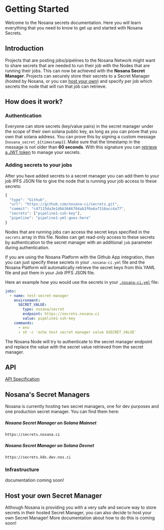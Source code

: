 # Getting Started

Welcome to the Nosana secrets documentation.
Here you will learn everything that you need to know to get up and started with Nosana Secrets.

## Introduction

Projects that are posting jobs/pipelines to the Nosana Network might want to share secrets that are needed
to run their job with the Nodes that are running their jobs.
This can now be achieved with the **Nosana Secret Manager**.
Projects can securely store their secrets to a Secret Manager
(hosted by Nosana, or you can [host your own](#host-your-own-secrets-manager))
and specify per job which secrets the node that will run that job can retrieve.

## How does it work?

### Authentication
Everyone can store secrets (key/value pairs) in the secret manager under the scope of their own solana public key,
as long as you can prove that you own that solana address.
You can prove this by signing a custom message (`nosana_secret_${timestamp}`).
Make sure that the timestamp in the message is not older than **60 seconds**.
With this signature you can [retrieve a JWT token](api#authentication) to manage your secrets.

### Adding secrets to your jobs

After you have added secrets to a secret manager you can add them to your job IPFS JSON file to give the node
that is running your job access to these secrets:

``` javascript
{
  "type": "Github",
  "url": "https://github.com/nosana-ci/secrets.git",
  "commit": "c47115da3e1dbb3666784ab3f0a6af316acc4a77",
  "secrets": ["pipeline1-ssh-key"],
  "pipeline": "pipeline1-yml-goes-here"
}
```

Nodes that are running jobs can access the secret keys specified in the `secrets` array in this file.
Nodes can get read-only access to these secrets by authentication to the secret manager with an
additional `job` parameter during authentication.

If you are using the Nosana Platform with the Github App integration, then you can just specify these secrets
in your `.nosana-ci.yml` file and the Nosana Platform will automatically retrieve the secret keys from this YAML
file and put them in your Job IPFS JSON file.

Here an example how you would use the secrets in your [`.nosana-ci.yml`](pipelines/specification) file:

``` yml
jobs:
  - name: test-secret-manager
    environment:
      SECRET_VALUE:
        type: nosana/secret
        endpoint: https://secrets.nosana.ci
        value: pipeline1-ssh-key
    commands:
      - env
      - sh -c 'echo test secret manager value $SECRET_VALUE'
```

The Nosana Node will try to authenticate to the secret manager endpoint and replace the value with
the secret value retrieved from the secret manager.

## API

[API Specification](api)

## Nosana's Secret Managers

Nosana is currently hosting two secret managers, one for dev purposes and one production secret manager.
You can find them here:

##### Nosana Secret Manager on Solana Mainnet

`https://secrets.nosana.ci`

##### Nosana Secret Manager on Solana Devnet

`https://secrets.k8s.dev.nos.ci`

### Infrastructure

documentation coming soon!

## Host your own Secret Manager

Although Nosana is providing you with a very safe and secure way to store secrets in their hosted Secret Manager, you
can also decide to host your own Secret Manager! More documentation about how to do this is coming soon!
